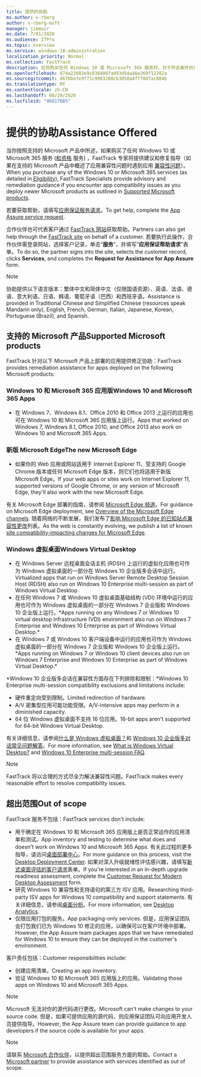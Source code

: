 ```yaml
---
title: 提供的协助
ms.author: v-rberg
author: v-rberg-msft
manager: jimmuir
ms.date: 7/01/2020
ms.audience: ITPro
ms.topic: overview
ms.service: windows-10-administration
localization_priority: Normal
ms.collection: FastTrack
description: 在你购买任何 Windows 10 或 Microsoft 365 服务时，对于符合条件的订阅，FastTrack 专家将免费提供咨询和修正指南来支持客户部署到 Windows 10 和 Microsoft 365 应用版并保持最新状态。
ms.openlocfilehash: 874a23083e9c838486fad93d5da46e269f12282a
ms.sourcegitcommit: d67bbe7e9f71c9983280cb3858a4fff0d7ac884b
ms.translationtype: MT
ms.contentlocale: zh-CN
ms.lasthandoff: 08/20/2020
ms.locfileid: "46817685"
---
```

# <a name="assistance-offered"></a><span data-ttu-id="8c7fc-103">提供的协助</span><span class="sxs-lookup"><span data-stu-id="8c7fc-103">Assistance Offered</span></span>  

<span data-ttu-id="8c7fc-104">当你按照支持的 Microsoft 产品中所述，如果购买了任何 Windows 10 或 Microsoft 365 服务 ([和资格](eligibility.md) 服务) ，FastTrack 专家将提供建议和修复指导（如果在支持的 Microsoft 产品中概述了应用兼容性问题时遇到应用 [兼容性问题](#supported-microsoft-products)）。</span><span class="sxs-lookup"><span data-stu-id="8c7fc-104">When you purchase any of the Windows 10 or Microsoft 365 services (as detailed in [Eligibility](eligibility.md)), FastTrack Specialists provide advisory and remediation guidance if you encounter app compatibility issues as you deploy newer Microsoft products as outlined in [Supported Microsoft products](#supported-microsoft-products).</span></span>

<span data-ttu-id="8c7fc-105">若要获取帮助，请填写[应用保证服务请求](https://go.microsoft.com/fwlink/?linkid=2022721)。</span><span class="sxs-lookup"><span data-stu-id="8c7fc-105">To get help, complete the [App Assure service request](https://go.microsoft.com/fwlink/?linkid=2022721).</span></span>

<span data-ttu-id="8c7fc-106">合作伙伴也可代表客户通过 [FastTrack 网站](https://go.microsoft.com/fwlink/?linkid=780698)获取帮助。</span><span class="sxs-lookup"><span data-stu-id="8c7fc-106">Partners can also get help through the [FastTrack site](https://go.microsoft.com/fwlink/?linkid=780698) on behalf of a customer.</span></span> <span data-ttu-id="8c7fc-107">若要执行此操作，合作伙伴需登录网站，选择客户记录，单击“**服务**”，并填写“**应用保证帮助请求**”表单。</span><span class="sxs-lookup"><span data-stu-id="8c7fc-107">To do so, the partner signs into the site, selects the customer record, clicks **Services**, and completes the **Request for Assistance for App Assure** form.</span></span>

> [!NOTE]
> <span data-ttu-id="8c7fc-108">协助提供以下语言版本：繁体中文和简体中文（仅限国语资源）、英语、法语、德语、意大利语、日语、韩语、葡萄牙语（巴西）和西班牙语。</span><span class="sxs-lookup"><span data-stu-id="8c7fc-108">Assistance is provided in Traditional Chinese and Simplified Chinese (resources speak Mandarin only), English, French, German, Italian, Japanese, Korean, Portuguese (Brazil), and Spanish.</span></span> 

## <a name="supported-microsoft-products"></a><span data-ttu-id="8c7fc-109">支持的 Microsoft 产品</span><span class="sxs-lookup"><span data-stu-id="8c7fc-109">Supported Microsoft products</span></span>

<span data-ttu-id="8c7fc-110">FastTrack 针对以下 Microsoft 产品上部署的应用提供修正协助：</span><span class="sxs-lookup"><span data-stu-id="8c7fc-110">FastTrack provides remediation assistance for apps deployed on the following Microsoft products:</span></span>

### <a name="windows-10-and-microsoft-365-apps"></a><span data-ttu-id="8c7fc-111">Windows 10 和 Microsoft 365 应用版</span><span class="sxs-lookup"><span data-stu-id="8c7fc-111">Windows 10 and Microsoft 365 Apps</span></span>

- <span data-ttu-id="8c7fc-112">在 Windows 7、Windows 8.1、Office 2010 和 Office 2013 上运行的应用也可在 Windows 10 和 Microsoft 365 应用版上运行。</span><span class="sxs-lookup"><span data-stu-id="8c7fc-112">Apps that worked on Windows 7, Windows 8.1, Office 2010, and Office 2013 also work on Windows 10 and Microsoft 365 Apps.</span></span>

### <a name="the-new-microsoft-edge"></a><span data-ttu-id="8c7fc-113">新版 Microsoft Edge</span><span class="sxs-lookup"><span data-stu-id="8c7fc-113">The new Microsoft Edge</span></span>

- <span data-ttu-id="8c7fc-114">如果你的 Web 应用或网站适用于 Internet Explorer 11、受支持的 Google Chrome 版本或任何 Microsoft Edge 版本，则它们也将适用于新版 Microsoft Edge。</span><span class="sxs-lookup"><span data-stu-id="8c7fc-114">If your web apps or sites work on Internet Explorer 11, supported versions of Google Chrome, or any version of Microsoft Edge, they'll also work with the new Microsoft Edge.</span></span>

<span data-ttu-id="8c7fc-115">有关 Microsoft Edge 部署的指南，请参阅 [Microsoft Edge 频道](https://docs.microsoft.com/DeployEdge/microsoft-edge-channels)。</span><span class="sxs-lookup"><span data-stu-id="8c7fc-115">For guidance on Microsoft Edge deployment, see [Overview of the Microsoft Edge channels](https://docs.microsoft.com/DeployEdge/microsoft-edge-channels).</span></span> <span data-ttu-id="8c7fc-116">随着网络的不断发展，我们发布了[影响 Microsoft Edge 的已知站点兼容性更改](https://docs.microsoft.com/microsoft-edge/web-platform/site-impacting-changes)列表。</span><span class="sxs-lookup"><span data-stu-id="8c7fc-116">As the web is constantly evolving, we publish a list of known [site compatibility-impacting changes for Microsoft Edge](https://docs.microsoft.com/microsoft-edge/web-platform/site-impacting-changes).</span></span>

### <a name="windows-virtual-desktop"></a><span data-ttu-id="8c7fc-117">Windows 虚拟桌面</span><span class="sxs-lookup"><span data-stu-id="8c7fc-117">Windows Virtual Desktop</span></span>

- <span data-ttu-id="8c7fc-118">在 Windows Server 远程桌面会话主机 (RDSH) 上运行的虚拟化应用也可作为 Windows 虚拟桌面的一部分在 Windows 10 企业版多会话中运行。</span><span class="sxs-lookup"><span data-stu-id="8c7fc-118">Virtualized apps that run on Windows Server Remote Desktop Session Host (RDSH) also run on Windows 10 Enterprise multi-session as part of Windows Virtual Desktop.</span></span>
- <span data-ttu-id="8c7fc-119">在任何 Windows 7 或 Windows 10 虚拟桌面基础结构 (VDI) 环境中运行的应用也可作为 Windows 虚拟桌面的一部分在 Windows 7 企业版和 Windows 10 企业版上运行。\*</span><span class="sxs-lookup"><span data-stu-id="8c7fc-119">Apps running on any Windows 7 or Windows 10 virtual desktop infrastructure (VDI) environment also run on Windows 7 Enterprise and Windows 10 Enterprise as part of Windows Virtual Desktop.\*</span></span>
- <span data-ttu-id="8c7fc-120">在 Windows 7 或 Windows 10 客户端设备中运行的应用也可作为 Windows 虚拟桌面的一部分在 Windows 7 企业版和 Windows 10 企业版上运行。\*</span><span class="sxs-lookup"><span data-stu-id="8c7fc-120">Apps running on Windows 7 or Windows 10 client devices also run on Windows 7 Enterprise and Windows 10 Enterprise as part of Windows Virtual Desktop.\*</span></span>

<span data-ttu-id="8c7fc-121">\*Windows 10 企业版多会话在兼容性方面存在下列排除和限制：</span><span class="sxs-lookup"><span data-stu-id="8c7fc-121">\*Windows 10 Enterprise multi-session compatibility exclusions and limitations include:</span></span>
- <span data-ttu-id="8c7fc-122">硬件重定向受到限制。</span><span class="sxs-lookup"><span data-stu-id="8c7fc-122">Limited redirection of hardware.</span></span>
- <span data-ttu-id="8c7fc-123">A/V 密集型应用可能功能受限。</span><span class="sxs-lookup"><span data-stu-id="8c7fc-123">A/V-intensive apps may perform in a diminished capacity.</span></span>
- <span data-ttu-id="8c7fc-124">64 位 Windows 虚拟桌面不支持 16 位应用。</span><span class="sxs-lookup"><span data-stu-id="8c7fc-124">16-bit apps aren't supported for 64-bit Windows Virtual Desktop.</span></span>

<span data-ttu-id="8c7fc-125">有关详细信息，请参阅[什么是 Windows 虚拟桌面？](https://docs.microsoft.com/azure/virtual-desktop/overview)和 [Windows 10 企业版多对话常见问题解答](https://docs.microsoft.com/azure/virtual-desktop/windows-10-multisession-faq)。</span><span class="sxs-lookup"><span data-stu-id="8c7fc-125">For more information, see [What is Windows Virtual Desktop?](https://docs.microsoft.com/azure/virtual-desktop/overview) and [Windows 10 Enterprise multi-session FAQ](https://docs.microsoft.com/azure/virtual-desktop/windows-10-multisession-faq).</span></span>

> [!NOTE]
> <span data-ttu-id="8c7fc-126">FastTrack 将以合理的方式尽全力解决兼容性问题。</span><span class="sxs-lookup"><span data-stu-id="8c7fc-126">FastTrack makes every reasonable effort to resolve compatibility issues.</span></span> 

## <a name="out-of-scope"></a><span data-ttu-id="8c7fc-127">超出范围</span><span class="sxs-lookup"><span data-stu-id="8c7fc-127">Out of scope</span></span>

<span data-ttu-id="8c7fc-128">FastTrack 服务不包括：</span><span class="sxs-lookup"><span data-stu-id="8c7fc-128">FastTrack services don't include:</span></span>
- <span data-ttu-id="8c7fc-129">用于确定在 Windows 10 和 Microsoft 365 应用版上是否正常运作的应用清单和测试。</span><span class="sxs-lookup"><span data-stu-id="8c7fc-129">App inventory and testing to determine what does and doesn't work on Windows 10 and Microsoft 365 Apps.</span></span> <span data-ttu-id="8c7fc-130">有关此过程的更多指导，请访问[桌面部署中心](https://go.microsoft.com/fwlink/?linkid=2080140)。</span><span class="sxs-lookup"><span data-stu-id="8c7fc-130">For more guidance on this process, visit the [Desktop Deployment Center](https://go.microsoft.com/fwlink/?linkid=2080140).</span></span> <span data-ttu-id="8c7fc-131">如果对深入升级就绪性评估感兴趣，请填写[新式桌面评估的客户请求](https://go.microsoft.com/fwlink/?linkid=2053818)表单。</span><span class="sxs-lookup"><span data-stu-id="8c7fc-131">If you're interested in an in-depth upgrade readiness assessment, complete the [Customer Request for Modern Desktop Assessment](https://go.microsoft.com/fwlink/?linkid=2053818) form.</span></span>
- <span data-ttu-id="8c7fc-132">研究 Windows 10 兼容性和支持语句的第三方 ISV 应用。</span><span class="sxs-lookup"><span data-stu-id="8c7fc-132">Researching third-party ISV apps for Windows 10 compatibility and support statements.</span></span> <span data-ttu-id="8c7fc-133">有关详细信息，请参阅[桌面分析](https://docs.microsoft.com/sccm/desktop-analytics/overview)。</span><span class="sxs-lookup"><span data-stu-id="8c7fc-133">For more information, see [Desktop Analytics](https://docs.microsoft.com/sccm/desktop-analytics/overview).</span></span>
- <span data-ttu-id="8c7fc-134">仅限应用打包的服务。</span><span class="sxs-lookup"><span data-stu-id="8c7fc-134">App packaging-only services.</span></span> <span data-ttu-id="8c7fc-135">但是，应用保证团队会打包我们已为 Windows 10 修正的应用，以确保可以在客户环境中部署。</span><span class="sxs-lookup"><span data-stu-id="8c7fc-135">However, the App Assure team packages apps that we have remediated for Windows 10 to ensure they can be deployed in the customer's environment.</span></span>

<span data-ttu-id="8c7fc-136">客户责任包括：</span><span class="sxs-lookup"><span data-stu-id="8c7fc-136">Customer responsibilities include:</span></span>
- <span data-ttu-id="8c7fc-137">创建应用清单。</span><span class="sxs-lookup"><span data-stu-id="8c7fc-137">Creating an app inventory.</span></span>
- <span data-ttu-id="8c7fc-138">验证 Windows 10 和 Microsoft 365 应用版上的应用。</span><span class="sxs-lookup"><span data-stu-id="8c7fc-138">Validating those apps on Windows 10 and Microsoft 365 Apps.</span></span>

> [!NOTE]
> <span data-ttu-id="8c7fc-139">Microsoft 无法对你的源代码进行更改。</span><span class="sxs-lookup"><span data-stu-id="8c7fc-139">Microsoft can't make changes to your source code.</span></span> <span data-ttu-id="8c7fc-140">但是，如果可提供应用的源代码，则应用保证团队可向应用开发人员提供指导。</span><span class="sxs-lookup"><span data-stu-id="8c7fc-140">However, the App Assure team can provide guidance to app developers if the source code is available for your apps.</span></span>

> [!NOTE]
> <span data-ttu-id="8c7fc-141">请联系 [Microsoft 合作伙伴](https://go.microsoft.com/fwlink/?linkid=2080150)，以提供超出范围服务方面的帮助。</span><span class="sxs-lookup"><span data-stu-id="8c7fc-141">Contact a [Microsoft partner](https://go.microsoft.com/fwlink/?linkid=2080150) to provide assistance with services identified as out of scope.</span></span>


